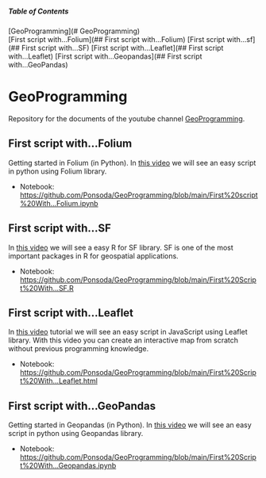 ##### Table of Contents  
[GeoProgramming](# GeoProgramming)  
[First script with...Folium](## First script with...Folium) 
[First script with...sf](## First script with...SF) 
[First script with...Leaflet](## First script with...Leaflet)
[First script with...Geopandas](## First script with...GeoPandas) 

# GeoProgramming
Repository for the documents of the youtube channel [GeoProgramming](https://www.youtube.com/channel/UC_7I3M6gzL2Mkf6ZrccVDyw). 

## First script with...Folium
Getting started in Folium (in Python). In [this video](https://www.youtube.com/watch?v=1G8fKK6wvtk) we will see an easy script in python using Folium library. 
* Notebook: https://github.com/Ponsoda/GeoProgramming/blob/main/First%20script%20With...Folium.ipynb

## First script with...SF
In [this video](https://www.youtube.com/watch?v=UDtm3bsL5Oc) we will see a easy R for SF library. SF is one of the most important packages in R for geospatial applications.
* Notebook: https://github.com/Ponsoda/GeoProgramming/blob/main/First%20Script%20With...SF.R

## First script with...Leaflet
In [this video](https://www.youtube.com/watch?v=1f_RhMbxRP4) tutorial we will see an easy script in JavaScript using Leaflet library. With this video you can create an interactive map from scratch without previous programming knowledge.
* Notebook: https://github.com/Ponsoda/GeoProgramming/blob/main/First%20Script%20With...Leaflet.html

## First script with...GeoPandas
Getting started in Geopandas (in Python). In [this video](https://www.youtube.com/watch?v=GPVPwss8FBU) we will see an easy script in python using Geopandas library. 
* Notebook: https://github.com/Ponsoda/GeoProgramming/blob/main/First%20Script%20With...Geopandas.ipynb
